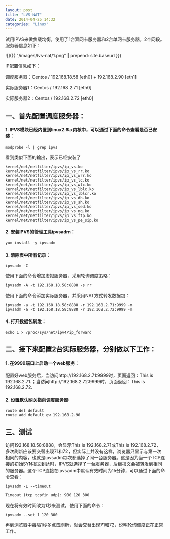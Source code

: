 ```yaml
---
layout: post
title: "LVS-NAT"
date: 2014-04-25 14:32
categories: "Linux"
---
```


试用IPVS来做负载均衡，使用了1台双网卡服务器和2台单网卡服务器，2个网段。服务器信息如下：

![]({{ "/images/lvs-nat/1.png" | prepend: site.baseurl }})

IP配置信息如下：

调度服务器：Centos / 192.168.18.58 [eth0] + 192.168.2.90 [eth1]

实际服务器1：Centos / 192.168.2.71 [eth0]

实际服务器2：Centos / 192.168.2.72 [eth0]

一、首先配置调度服务器：
----------------------

#### 1. IPVS模块已经内置到linux2.6.x内核中，可以通过下面的命令查看是否已安装：

    modprobe -l | grep ipvs

看到类似下面的输出，表示已经安装了

    kernel/net/netfilter/ipvs/ip_vs.ko
    kernel/net/netfilter/ipvs/ip_vs_rr.ko
    kernel/net/netfilter/ipvs/ip_vs_wrr.ko
    kernel/net/netfilter/ipvs/ip_vs_lc.ko
    kernel/net/netfilter/ipvs/ip_vs_wlc.ko
    kernel/net/netfilter/ipvs/ip_vs_lblc.ko
    kernel/net/netfilter/ipvs/ip_vs_lblcr.ko
    kernel/net/netfilter/ipvs/ip_vs_dh.ko
    kernel/net/netfilter/ipvs/ip_vs_sh.ko
    kernel/net/netfilter/ipvs/ip_vs_sed.ko
    kernel/net/netfilter/ipvs/ip_vs_nq.ko
    kernel/net/netfilter/ipvs/ip_vs_ftp.ko
    kernel/net/netfilter/ipvs/ip_vs_pe_sip.ko

#### 2. 安装IPVS的管理工具ipvsadm：

    yum install -y ipvsadm

#### 3. 清除表中所有记录：

    ipvsadm -C

使用下面的命令增加虚拟服务器，采用轮询调度策略：

    ipvsadm -A -t 192.168.18.58:8888 -s rr

使用下面的命令添加实际服务器，并采用NAT方式转发数据包：

    ipvsadm -a -t 192.168.18.58:8888 -r 192.168.2.71:9999 -m
    ipvsadm -a -t 192.168.18.58:8888 -r 192.168.2.72:9999 -m

#### 4. 打开数据包转发：

    echo 1 > /proc/sys/net/ipv4/ip_forward

二、接下来配置2台实际服务器，分别做以下工作：
-----------------------

#### 1. 在9999端口上启动一个web服务：

配置好web服务后，当访问http://192.168.2.71:9999时，页面返回：This is 192.168.2.71.；当访问http://192.168.2.72:9999时，页面返回：This is 192.168.2.72.

#### 2. 设置默认网关指向调度服务器

    route del default
    route add default gw 192.168.2.90

三、测试
-------------------

访问192.168.18.58:8888，会显示This is 192.168.2.71或This is 192.168.2.72，多次刷新应该要交替出现71和72，但实际上并没有这样，浏览器只显示与第一次相同的内容，也就是ipvsadm每次都选择了同一台服务器。这是因为当一个TCP连接的初始SYN报文到达时，IPVS就选择了一台服务器，后继报文会被转发到相同的服务器。这个TCP连接在ipvsadm中默认有效时间为15分钟，可以通过下面的命令查看：

    ipvsadm -L --timeout

    Timeout (tcp tcpfin udp): 900 120 300

现在将有效时间改为1秒来测试，使用下面的命令：

    ipvsadm --set 1 120 300

再到浏览器中每隔1秒多点击刷新，就会交替出现71和72，说明轮询调度正在正常工作。